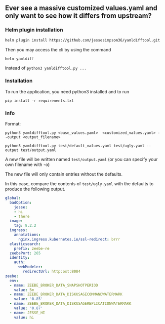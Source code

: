 ## Ever see a massive customized values.yaml and only want to see how it differs from upstream?


### Helm plugin installation

```sh
helm plugin install https://github.com/jessesimpson36/yamldifftool.git
```

Then you may access the cli by using the command

```sh
helm yamldiff
```

instead of `python3 yamldifftool.py ...`


### Installation

To run the application, you need python3 installed and to run
```
pip install -r requirements.txt
```


### Info

Format:
```
python3 yamldifftool.py <base_values.yaml>  <customized_values.yaml> --output <output_filename>
```

```
python3 yamldifftool.py test/default_values.yaml test/ugly.yaml --output test/output.yaml
```

A new file will be written named `test/output.yaml` (or you can specify your own filename with -o)

The new file will only contain entries without the defaults.

In this case, compare the contents of `test/ugly.yaml` with the defaults to produce the following output.

```yaml
global:
  badOption:
    jesse:
    - hi
    - there
  image:
    tag: 8.2.2
  ingress:
    annotations:
      nginx.ingress.kubernetes.io/ssl-redirect: brrr
  elasticsearch:
    prefix: zeebe-re
  zeebePort: 265
  identity:
    auth:
      webModeler:
        redirectUrl: http:ost:8084
zeebe:
  env:
  - name: ZEEBE_BROKER_DATA_SNAPSHOTPERIOD
    value: 5m
  - name: ZEEBE_BROKER_DATA_DISKUSAGECOMMANDWATERMARK
    value: '0.85'
  - name: ZEEBE_BROKER_DATA_DISKUSAGEREPLICATIONWATERMARK
    value: '0.87'
  - name: JESSE_HI
    value: hi
```


